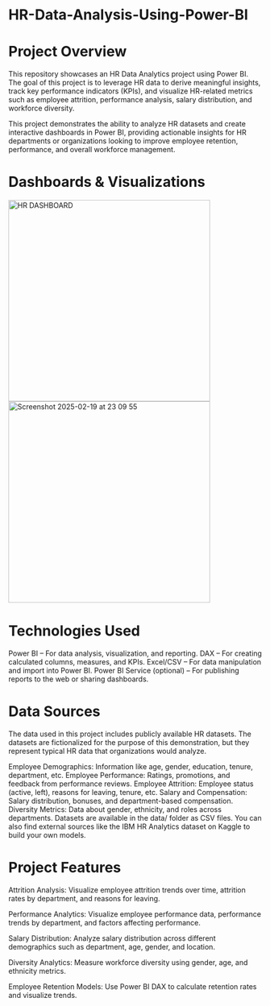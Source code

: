 # HR-Data-Analysis-Using-Power-BI
# Project Overview

This repository showcases an HR Data Analytics project using Power BI. The goal of this project is to leverage HR data to derive meaningful insights, track key performance indicators (KPIs), and visualize HR-related metrics such as employee attrition, performance analysis, salary distribution, and workforce diversity.

This project demonstrates the ability to analyze HR datasets and create interactive dashboards in Power BI, providing actionable insights for HR departments or organizations looking to improve employee retention, performance, and overall workforce management.

# Dashboards & Visualizations

<img width="400" alt="HR DASHBOARD" src="https://github.com/user-attachments/assets/5c7bcfd8-22d3-4d78-9cf9-0b64e2f1418a" />

<img width="400" alt="Screenshot 2025-02-19 at 23 09 55" src="https://github.com/user-attachments/assets/f9287ff3-f82f-4bbc-9bf7-aa313a28a82c" />



# Technologies Used

Power BI – For data analysis, visualization, and reporting.
DAX – For creating calculated columns, measures, and KPIs.
Excel/CSV – For data manipulation and import into Power BI.
Power BI Service (optional) – For publishing reports to the web or sharing dashboards.
# Data Sources

The data used in this project includes publicly available HR datasets. The datasets are fictionalized for the purpose of this demonstration, but they represent typical HR data that organizations would analyze.

Employee Demographics: Information like age, gender, education, tenure, department, etc.
Employee Performance: Ratings, promotions, and feedback from performance reviews.
Employee Attrition: Employee status (active, left), reasons for leaving, tenure, etc.
Salary and Compensation: Salary distribution, bonuses, and department-based compensation.
Diversity Metrics: Data about gender, ethnicity, and roles across departments.
Datasets are available in the data/ folder as CSV files. You can also find external sources like the IBM HR Analytics dataset on Kaggle to build your own models.

# Project Features

Attrition Analysis: Visualize employee attrition trends over time, attrition rates by department, and reasons for leaving.

Performance Analytics: Visualize employee performance data, performance trends by department, and factors affecting performance.

Salary Distribution: Analyze salary distribution across different demographics such as department, age, gender, and location.

Diversity Analytics: Measure workforce diversity using gender, age, and ethnicity metrics.


Employee Retention Models: Use Power BI DAX to calculate retention rates and visualize trends.





